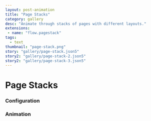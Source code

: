 ```yaml
---
layout: post-animation
title: "Page Stacks"
category: gallery
desc: "Animate through stacks of pages with different layouts."
extensions:
 - name: "flow.pagestack"
tags: 
  - text
thumbnail: "page-stack.png"
story: "gallery/page-stack.json5"
story2: "gallery/page-stack-2.json5"
story2: "gallery/page-stack-3.json5"
---
```

# Page Stacks


### Configuration


### Animation

